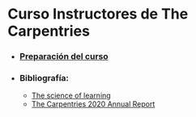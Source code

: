 #  Curso Instructores de The Carpentries


- ### [Preparación del curso](https://yabellini.github.io/2022-05-10-ttt-online-spanish/)

- ### Bibliografía:

  - [The science of learning](https://carpentries.github.io/instructor-training/papers/science-of-learning-2015.pdf)
  - [The Carpentries 2020 Annual Report](https://carpentries.org/files/reports/Carpentries2020AnnualReport.pdf)

